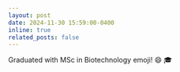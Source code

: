 ```yaml
---
layout: post
date: 2024-11-30 15:59:00-0400
inline: true
related_posts: false
---
```

Graduated with MSc in Biotechnology emoji! :smile: :mortar_board:
<!-- A simple inline announcement. -->
